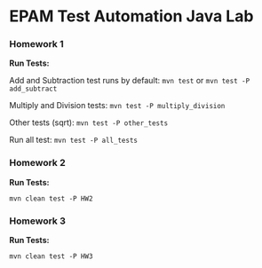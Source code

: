 # EPAM Test Automation Java Lab

### Homework 1
**Run Tests:**

Add and Subtraction test runs by default:
`mvn test`    or `mvn test -P add_subtract`

Multiply and Division tests:
`mvn test -P multiply_division`

Other tests (sqrt):
`mvn test -P other_tests`

Run all test:
`mvn test -P all_tests`

### Homework 2
**Run Tests:**

`mvn clean test -P HW2`

### Homework 3
**Run Tests:**

`mvn clean test -P HW3`
